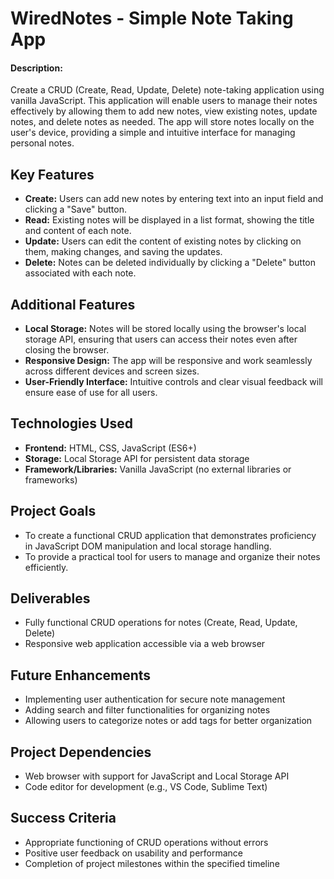 # WiredNotes - Simple Note Taking App

#### Description:

Create a CRUD (Create, Read, Update, Delete) note-taking application using vanilla JavaScript. This application will enable users to manage their notes effectively by allowing them to add new notes, view existing notes, update notes, and delete notes as needed. The app will store notes locally on the user's device, providing a simple and intuitive interface for managing personal notes.

## Key Features

- **Create:** Users can add new notes by entering text into an input field and clicking a "Save" button.
- **Read:** Existing notes will be displayed in a list format, showing the title and content of each note.
- **Update:** Users can edit the content of existing notes by clicking on them, making changes, and saving the updates.
- **Delete:** Notes can be deleted individually by clicking a "Delete" button associated with each note.

## Additional Features

- **Local Storage:** Notes will be stored locally using the browser's local storage API, ensuring that users can access their notes even after closing the browser.
- **Responsive Design:** The app will be responsive and work seamlessly across different devices and screen sizes.
- **User-Friendly Interface:** Intuitive controls and clear visual feedback will ensure ease of use for all users.

## Technologies Used

- **Frontend:** HTML, CSS, JavaScript (ES6+)
- **Storage:** Local Storage API for persistent data storage
- **Framework/Libraries:** Vanilla JavaScript (no external libraries or frameworks)

## Project Goals

- To create a functional CRUD application that demonstrates proficiency in JavaScript DOM manipulation and local storage handling.
- To provide a practical tool for users to manage and organize their notes efficiently.

## Deliverables

- Fully functional CRUD operations for notes (Create, Read, Update, Delete)
- Responsive web application accessible via a web browser

## Future Enhancements

- Implementing user authentication for secure note management
- Adding search and filter functionalities for organizing notes
- Allowing users to categorize notes or add tags for better organization

## Project Dependencies

- Web browser with support for JavaScript and Local Storage API
- Code editor for development (e.g., VS Code, Sublime Text)

## Success Criteria

- Appropriate functioning of CRUD operations without errors
- Positive user feedback on usability and performance
- Completion of project milestones within the specified timeline
